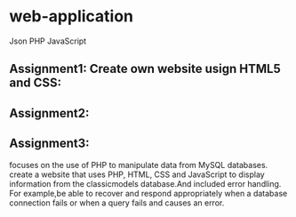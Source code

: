 # web-application
Json PHP JavaScript

## Assignment1: Create own website usign HTML5 and CSS:


## Assignment2: 


## Assignment3: 
focuses on the use of PHP to manipulate data from MySQL databases.
create a website that uses PHP, HTML, CSS and JavaScript to display information from the classicmodels database.And included error handling.
For example,be able to recover and respond appropriately when a database connection fails or when a query fails and causes an error.

